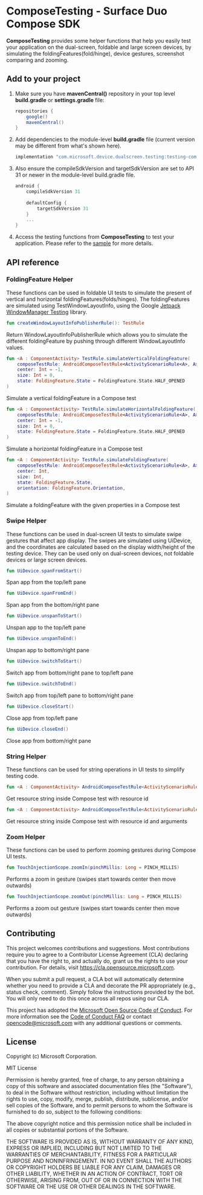 # ComposeTesting - Surface Duo Compose SDK

**ComposeTesting** provides some helper functions that help you easily test your application on the dual-screen, foldable and large screen devices, by simulating the foldingFeatures(fold/hinge), device gestures, screenshot comparing and zooming.

## Add to your project

1. Make sure you have **mavenCentral()** repository in your top level **build.gradle** or **settings.gradle** file:

    ```gradle
    repositories {
        google()
        mavenCentral()
    }
    ```

2. Add dependencies to the module-level **build.gradle** file (current version may be different from what's shown here).

    ```gradle
    implementation "com.microsoft.device.dualscreen.testing:testing-compose:1.0.0-alpha01"
    ```

3. Also ensure the compileSdkVersion and targetSdkVersion are set to API 31 or newer in the module-level build.gradle file.

    ```gradle
    android { 
        compileSdkVersion 31
        
        defaultConfig { 
            targetSdkVersion 31
        } 
        ... 
    }
    ```

4. Access the testing functions from **ComposeTesting** to test your application. Please refer to the [sample](https://github.com/microsoft/surface-duo-compose-sdk/tree/main/ComposeTesting/sample) for more details.

## API reference


### FoldingFeature Helper

These functions can be used in foldable UI tests to simulate the present of vertical and
horizontal foldingFeatures(folds/hinges). The foldingFeatures are simulated using TestWindowLayoutInfo, using the Google [Jetpack WindowManager Testing](https://developer.android.com/reference/androidx/window/testing/layout/package-summary) library.

```kotlin
fun createWindowLayoutInfoPublisherRule(): TestRule
```

Return WindowLayoutInfoPublisherRule which allows you to simulate the different foldingFeature by pushing through different WindowLayoutInfo values.

```kotlin
fun <A : ComponentActivity> TestRule.simulateVerticalFoldingFeature(
    composeTestRule: AndroidComposeTestRule<ActivityScenarioRule<A>, A>,
    center: Int = -1,
    size: Int = 0,
    state: FoldingFeature.State = FoldingFeature.State.HALF_OPENED
)
```

Simulate a vertical foldingFeature in a Compose test

```kotlin
fun <A : ComponentActivity> TestRule.simulateHorizontalFoldingFeature(
    composeTestRule: AndroidComposeTestRule<ActivityScenarioRule<A>, A>,
    center: Int = -1,
    size: Int = 0,
    state: FoldingFeature.State = FoldingFeature.State.HALF_OPENED
)
```

Simulate a horizontal foldingFeature in a Compose test

```kotlin
fun <A : ComponentActivity> TestRule.simulateFoldingFeature(
    composeTestRule: AndroidComposeTestRule<ActivityScenarioRule<A>, A>,
    center: Int,
    size: Int,
    state: FoldingFeature.State,
    orientation: FoldingFeature.Orientation,
) 
```

Simulate a foldingFeature with the given properties in a Compose test

### Swipe Helper

These functions can be used in dual-screen UI tests to simulate swipe gestures that affect
app display. The swipes are simulated using UiDevice, and the coordinates are calculated based
on the display width/height of the testing device. They can be used only on dual-screen devices, not foldable devices or large screen devices.

```kotlin
fun UiDevice.spanFromStart()
```

Span app from the top/left pane

```kotlin
fun UiDevice.spanFromEnd()
```

Span app from the bottom/right pane

```kotlin
fun UiDevice.unspanToStart()
```

Unspan app to the top/left pane

```kotlin
fun UiDevice.unspanToEnd()
```

Unspan app to bottom/right pane

```kotlin
fun UiDevice.switchToStart()
```

Switch app from bottom/right pane to top/left pane

```kotlin
fun UiDevice.switchToEnd() 
```

Switch app from top/left pane to bottom/right pane

```kotlin
fun UiDevice.closeStart() 
```

Close app from top/left pane

```kotlin
fun UiDevice.closeEnd()
```

Close app from bottom/right pane

### String Helper

These functions can be used for string operations in UI tests to simplify testing code.

```kotlin
fun <A : ComponentActivity> AndroidComposeTestRule<ActivityScenarioRule<A>, A>.getString(@StringRes id: Int): String
```

Get resource string inside Compose test with resource id

```kotlin
fun <A : ComponentActivity> AndroidComposeTestRule<ActivityScenarioRule<A>, A>.getString(@StringRes id: Int, vararg formatArgs: Any): String
```

Get resource string inside Compose test with resource id and arguments

### Zoom Helper

These functions can be used to perform zooming gestures during Compose UI tests.

```kotlin
fun TouchInjectionScope.zoomIn(pinchMillis: Long = PINCH_MILLIS)
```

Performs a zoom in gesture (swipes start towards center then move outwards)

```kotlin
fun TouchInjectionScope.zoomOut(pinchMillis: Long = PINCH_MILLIS)
```

Performs a zoom out gesture (swipes start towards center then move outwards)

## Contributing

This project welcomes contributions and suggestions.  Most contributions require you to agree to a
Contributor License Agreement (CLA) declaring that you have the right to, and actually do, grant us
the rights to use your contribution. For details, visit https://cla.opensource.microsoft.com.

When you submit a pull request, a CLA bot will automatically determine whether you need to provide
a CLA and decorate the PR appropriately (e.g., status check, comment). Simply follow the instructions
provided by the bot. You will only need to do this once across all repos using our CLA.

This project has adopted the [Microsoft Open Source Code of Conduct](https://opensource.microsoft.com/codeofconduct/).
For more information see the [Code of Conduct FAQ](https://opensource.microsoft.com/codeofconduct/faq/) or
contact [opencode@microsoft.com](mailto:opencode@microsoft.com) with any additional questions or comments.

## License

Copyright (c) Microsoft Corporation.

MIT License

Permission is hereby granted, free of charge, to any person obtaining a copy of this software and associated documentation files (the "Software"), to deal in the Software without restriction, including without limitation the rights to use, copy, modify, merge, publish, distribute, sublicense, and/or sell copies of the Software, and to permit persons to whom the Software is furnished to do so, subject to the following conditions:

The above copyright notice and this permission notice shall be included in all copies or substantial portions of the Software.

THE SOFTWARE IS PROVIDED AS IS, WITHOUT WARRANTY OF ANY KIND, EXPRESS OR IMPLIED, INCLUDING BUT NOT LIMITED TO THE WARRANTIES OF MERCHANTABILITY, FITNESS FOR A PARTICULAR PURPOSE AND NONINFRINGEMENT. IN NO EVENT SHALL THE AUTHORS OR COPYRIGHT HOLDERS BE LIABLE FOR ANY CLAIM, DAMAGES OR OTHER LIABILITY, WHETHER IN AN ACTION OF CONTRACT, TORT OR OTHERWISE, ARISING FROM, OUT OF OR IN CONNECTION WITH THE SOFTWARE OR THE USE OR OTHER DEALINGS IN THE SOFTWARE.
